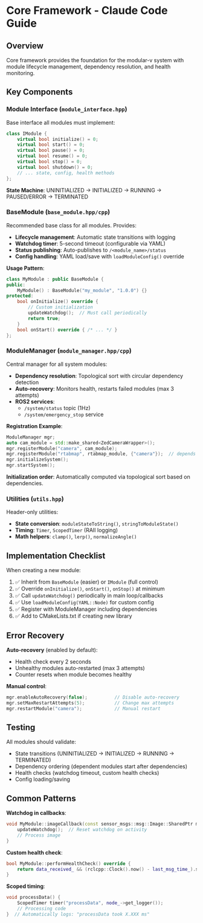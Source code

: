 # Core Framework - Claude Code Guide

## Overview
Core framework provides the foundation for the modular-v system with module lifecycle management, dependency resolution, and health monitoring.

## Key Components

### Module Interface (`module_interface.hpp`)
Base interface all modules must implement:
```cpp
class IModule {
    virtual bool initialize() = 0;
    virtual bool start() = 0;
    virtual bool pause() = 0;
    virtual bool resume() = 0;
    virtual bool stop() = 0;
    virtual bool shutdown() = 0;
    // ... state, config, health methods
};
```

**State Machine**: UNINITIALIZED → INITIALIZED → RUNNING → PAUSED/ERROR → TERMINATED

### BaseModule (`base_module.hpp/cpp`)
Recommended base class for all modules. Provides:
- **Lifecycle management**: Automatic state transitions with logging
- **Watchdog timer**: 5-second timeout (configurable via YAML)
- **Status publishing**: Auto-publishes to `/<module_name>/status`
- **Config handling**: YAML load/save with `loadModuleConfig()` override

**Usage Pattern**:
```cpp
class MyModule : public BaseModule {
public:
    MyModule() : BaseModule("my_module", "1.0.0") {}
protected:
    bool onInitialize() override {
        // Custom initialization
        updateWatchdog();  // Must call periodically
        return true;
    }
    bool onStart() override { /* ... */ }
};
```

### ModuleManager (`module_manager.hpp/cpp`)
Central manager for all system modules:
- **Dependency resolution**: Topological sort with circular dependency detection
- **Auto-recovery**: Monitors health, restarts failed modules (max 3 attempts)
- **ROS2 services**:
  - `/system/status` topic (1Hz)
  - `/system/emergency_stop` service

**Registration Example**:
```cpp
ModuleManager mgr;
auto cam_module = std::make_shared<ZedCameraWrapper>();
mgr.registerModule("camera", cam_module);
mgr.registerModule("rtabmap", rtabmap_module, {"camera"});  // depends on camera
mgr.initializeSystem();
mgr.startSystem();
```

**Initialization order**: Automatically computed via topological sort based on dependencies.

### Utilities (`utils.hpp`)
Header-only utilities:
- **State conversion**: `moduleStateToString()`, `stringToModuleState()`
- **Timing**: `Timer`, `ScopedTimer` (RAII logging)
- **Math helpers**: `clamp()`, `lerp()`, `normalizeAngle()`

## Implementation Checklist

When creating a new module:
1. ✅ Inherit from `BaseModule` (easier) or `IModule` (full control)
2. ✅ Override `onInitialize()`, `onStart()`, `onStop()` at minimum
3. ✅ Call `updateWatchdog()` periodically in main loop/callbacks
4. ✅ Use `loadModuleConfig(YAML::Node)` for custom config
5. ✅ Register with ModuleManager including dependencies
6. ✅ Add to CMakeLists.txt if creating new library

## Error Recovery

**Auto-recovery** (enabled by default):
- Health check every 2 seconds
- Unhealthy modules auto-restarted (max 3 attempts)
- Counter resets when module becomes healthy

**Manual control**:
```cpp
mgr.enableAutoRecovery(false);          // Disable auto-recovery
mgr.setMaxRestartAttempts(5);           // Change max attempts
mgr.restartModule("camera");            // Manual restart
```

## Testing
All modules should validate:
- State transitions (UNINITIALIZED → INITIALIZED → RUNNING → TERMINATED)
- Dependency ordering (dependent modules start after dependencies)
- Health checks (watchdog timeout, custom health checks)
- Config loading/saving

## Common Patterns

**Watchdog in callbacks**:
```cpp
void MyModule::imageCallback(const sensor_msgs::msg::Image::SharedPtr msg) {
    updateWatchdog();  // Reset watchdog on activity
    // Process image
}
```

**Custom health check**:
```cpp
bool MyModule::performHealthCheck() override {
    return data_received_ && (rclcpp::Clock().now() - last_msg_time_).seconds() < 5.0;
}
```

**Scoped timing**:
```cpp
void processData() {
    ScopedTimer timer("processData", node_->get_logger());
    // Processing code
}  // Automatically logs: "processData took X.XXX ms"
```
